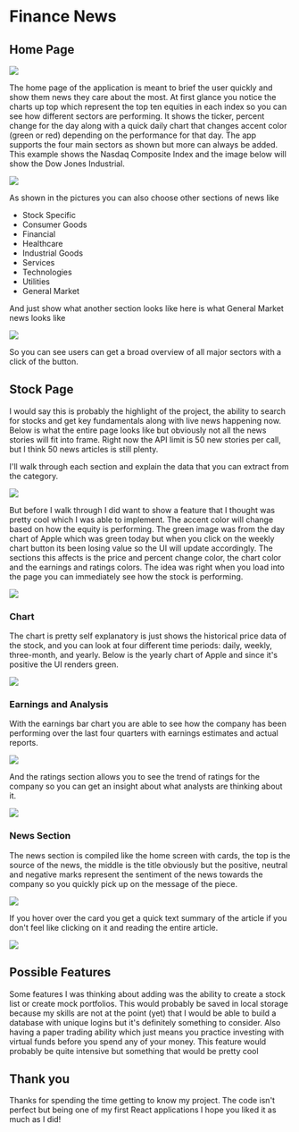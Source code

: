# Finance News
 
 
## Home Page
![](/images/finance-news-home.png)
 
 
The home page of the application is meant to brief the user quickly and show them news they care about the most. At first glance you notice the charts up top which represent the top ten equities in each index so you can see how different sectors are performing. It shows the ticker, percent change for the day along with a quick daily chart that changes accent color (green or red) depending on the performance for that day. The app supports the four main sectors as shown but more can always be added. This example shows the Nasdaq Composite Index and the image below will show the Dow Jones Industrial.
 
 
![](/images/finance-news-home-dow.PNG)
 
 
As shown in the pictures you can also choose other sections of news like
 - Stock Specific
 - Consumer Goods
 - Financial
 - Healthcare
 - Industrial Goods
 - Services
 - Technologies
 - Utilities
 - General Market
 
And just show what another section looks like here is what General Market news looks like
 
 
![](/images/finance-news-general-market%20news.PNG)
 
 
So you can see users can get a broad overview of all major sectors with a click of the button.
 
## Stock Page
 
 
I would say this is probably the highlight of the project, the ability to search for stocks and get key fundamentals along with live news happening now. Below is what the entire page looks like but obviously not all the news stories will fit into frame. Right now the API limit is 50 new stories per call, but I think 50 news articles is still plenty.
 
 
I'll walk through each section and explain the data that you can extract from the category.
 
 
![](/images/finance-news-stockpage-total.PNG)
 
 
But before I walk through I did want to show a feature that I thought was pretty cool which I was able to implement. The accent color will change based on how the equity is performing. The green image was from the day chart of Apple which was green today but when you click on the weekly chart button its been losing value so the UI will update accordingly. The sections this affects is the price and percent change color, the chart color and the earnings and ratings colors. The idea was right when you load into the page you can immediately see how the stock is performing.
 
 
![](/images/finance-news-stockpage-color-change.PNG)
 
### Chart
 
 
The chart is pretty self explanatory is just shows the historical price data of the stock, and you can look at four different time periods: daily, weekly, three-month, and yearly. Below is the yearly chart of Apple and since it's positive the UI renders green.
 
 
![](/images/finance-news-stockpage-chart-change.PNG)
 
 
### Earnings and Analysis
 
 
With the earnings bar chart you are able to see how the company has been performing over the last four quarters with earnings estimates and actual reports.
 
 
![](/images/finance-news-stockpage-earnings.PNG)
 
 
And the ratings section allows you to see the trend of ratings for the company so you can get an insight about what analysts are thinking about it.
 
 
![](/images/finance-news-stockpage-ratings.PNG)
 
 
### News Section
 
 
The news section is compiled like the home screen with cards, the top is the source of the news, the middle is the title obviously but the positive, neutral and negative marks represent the sentiment of the news towards the company so you quickly pick up on the message of the piece.
 
 
![](/images/finance-news-stockpage-news.PNG)
 
 
If you hover over the card you get a quick text summary of the article if you don't feel like clicking on it and reading the entire article.
 
 
![](/images/finance-news-stockpage-news-hover.PNG)
 
## Possible Features
 
 
Some features I was thinking about adding was the ability to create a stock list or create mock portfolios. This would probably be saved in local storage because my skills are not at the point (yet) that I would be able to build a database with unique logins but it's definitely something to consider. Also having a paper trading ability which just means you practice investing with virtual funds before you spend any of your money. This feature would probably be quite intensive but something that would be pretty cool
 
 
## Thank you
 
 
Thanks for spending the time getting to know my project. The code isn't perfect but being one of my first React applications I hope you liked it as much as I did!
